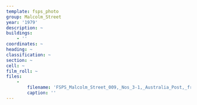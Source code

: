 ```yaml
---
template: fsps_photo
group: Malcolm_Street
year: '1979'
description: ~
buildings:
    - ''
coordinates: ~
heading: ~
classification: ~
section: ~
cell: ~
film_roll: ~
files:
    -
        filename: 'FSPS_Malcolm_Street_009,_Nos_3-1,_Australia_Post,_from_Tuckfield,_6-4-D,_1979.png'
        caption: ''
---
```

